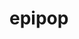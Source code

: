 
<!-- README.md is generated from README.Rmd. Please edit that file -->

# epipop

<!-- badges: start -->

<!-- badges: end -->
